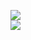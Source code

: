[![](https://img.shields.io/badge/Made%20With-Github%20Spray-lightgrey.svg?style=for-the-badge&logo=github)](https://github.com/Annihil/github-spray#4138)  
[![](https://i.imgur.com/2DrTn0Z.gif)](https://github.com/Annihil/github-spray)
